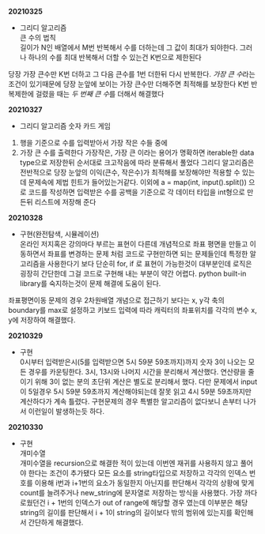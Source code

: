 **20210325**   
- 그리디 알고리즘   
큰 수의 법칙   
길이가 N인 배열에서 M번 반복해서 수를 더하는데 그 값이 최대가 되야한다. 그러나 하나의 수를 최대 반복해서 더할 수 있는건 K번으로 제한된다

당장 가장 큰수만 K번 더하고 그 다음 큰수를 1번 더한뒤 다시 반복한다.
*가장 큰 수*라는 조건이 있기때문에 당장 눈앞에 보이는 가장 큰수만 더해주면 최적해를 보장한다
K번 반복제한에 걸렸을 때는 *두 번째 큰 수*를 더해서 해결했다

**20210327**   
- 그리디 알고리즘
숫자 카드 게임
1. 행을 기준으로 수를 입력받아서 가장 작은 수들 중에
2. 가장 큰 수를 출력한다
가장작은, 가장 큰 이라는 용어가 명확하면 iterable한 data type으로 저장한뒤
순서대로 크고작음에 따라 분류해서 풀었다
그리디 알고리즘은 전반적으로 당장 눈앞의 이익(큰수, 작은수)가 최적해를 보장해야만 적용할 수 있는데
문제속에 제법 힌트가 들어있는거같다.
이외에 a = map(int, input().split()) 으로 코드를 작성하면 입력받은 수를 공백을 기준으로 각 데이터 타입을 int형으로 만든뒤 리스트에 저장해 준다

**20210328**
- 구현(완전탐색, 시뮬레이션)   
온라인 저지혹은 강의마다 부르는 표현이 다른데
개념적으로 좌표 평면을 만들고 이동하면서 좌표를 변경하는 문제 처럼 코드로 구현만하면 되는 문제들인데
특정한 알고리즘을 사용한다기 보다 단순히 for, if 로 표현이 가능한것이 대부분인데
로직은 굉장히 간단한데 그걸 코드로 구현해 내는 부분이 약간 어렵다. python built-in library를 숙지하는것이 문제 해결에 도움이 된다.

좌표평면이동 문제의 경우 2차원배열 개념으로 접근하기 보다는 x, y각 축의 boundary를 max로 설정하고
키보드 입력에 따라 캐릭터의 좌표위치를 각각의 변수 x, y에 저장하여 해결했다.

**20210329**
- 구현   
0시부터 입력받은시(5를 입력받으면 5시 59분 59초까지)까지 숫자 3이 나오는 모든 경우를 카운팅한다.
3시, 13시와 나머지 시간을 분리해서 계산했다.
연산량을 줄이기 위해 3이 없는 분의 초단위 계산은 별도로 분리해서 했다.
다만 문제에서 input이 5일경우 5시 59분 59초까지 계산해야되는데 잘못 읽고 4시 59분 59초까지만 계산하다가 계속 틀렸다.
구현문제의 경우 특별한 알고리즘이 없다보니 손부터 나가서 이런일이 발생하는듯 하다.

**20210330**   
- 구현   
개미수열   
개미수열을 recursion으로 해결한 적이 있는데 이번엔 재귀를 사용하지 않고 풀어야 한다는 조건이 추가됐다
모든 요소를 string타입으로 저장하고 각각의 인덱스 번호를 이용해 i번과 i+1번의 요소가 동일한지 아닌지를 판단해서 각각의 상황에 맞게 count를 늘려주거나
new_string에 문자열로 저장하는 방식을 사용했다. 가장 까다로웠던건 i + 1번의 인덱스가 out of range에 해당할 경우 였는데 이부분은 해당 string의 길이를 판단해서
i + 1이 string의 길이보다 밖의 범위에 있는지를 확인해서 간단하게 해결했다.
